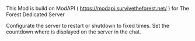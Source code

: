 This Mod is build on ModAPI ( https://modapi.survivetheforest.net/ ) for The Forest Dedicated Server

Configurate the server to restart or shutdown to fixed times.
Set the countdown where is displayed on the server in the chat.
